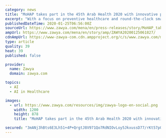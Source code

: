 ```yaml
---
category: news
title: "MoHAP takes part in the 45th Arab Health 2020 with innovative preventive healthcare projects and smart services"
excerpt: "With a focus on preventive healthcare and round-the-clock smart services with no human intervention to bolster the sustainable development and knowledge economy, MoHAP is introducing a number of innovative projects based on next-generation technologies including; the Fourth Industrial Revolution, Artificial Intelligence (AI), and exploring ..."
publishedDateTime: 2020-01-25T06:56:00Z
sourceUrl: https://www.zawya.com/mena/en/press-releases/story/MoHAP_takes_part_in_the_45th_Arab_Health_2020_with_innovative_preventive_healthcare_projects_and_smart_services-ZAWYA20200125061827/
ampUrl: https://www.zawya.com/mena/en/story/amp/ZAWYA20200125061827/
cdnAmpUrl: https://www-zawya-com.cdn.ampproject.org/c/s/www.zawya.com/mena/en/story/amp/ZAWYA20200125061827/
type: article
quality: 39
heat: 39
published: false

provider:
  name: Zawya
  domain: zawya.com

topics:
  - AI
  - AI in Healthcare

images:
  - url: https://www.zawya.com/resources/img/zawya-logo-en-social.png
    width: 1200
    height: 878
    title: "MoHAP takes part in the 45th Arab Health 2020 with innovative preventive healthcare projects and smart services"

secured: "3mANj3hBts6E3Lh51+4P+QrgtJ8V971Qo7RdNIOvLoy5JkxussD77/rKt57pQa0WQl09uac/ngarGiAtSjxNQPnPcAH5e/4Y3bUTZl1vbXMnAMIle6/f6DVO7QNH82djlrGc3hsDu8nkVQF2Y88xSfgvx3LK97qb905a/8y7W7N/r1ZhOGVaP6SfW/54tqFO53+kgIUZ87LP26QgVoZaKpufRPO7l2aBCorrrsKZMGRqomCnEDLiikyjviSe54gF7JYECxxMIZh0ShX4EX38SfpCf1Z0CoRBjp1yNcRe/CzNOGxtkzGTiw/2coAuMDY5;6lOxw5y3bo0yRHehvUWD9g=="
---
```


